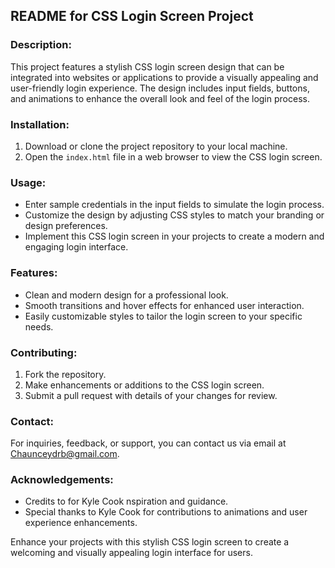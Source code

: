 ## README for CSS Login Screen Project

### Description:
This project features a stylish CSS login screen design that can be integrated into websites or applications to provide a visually appealing and user-friendly login experience. The design includes input fields, buttons, and animations to enhance the overall look and feel of the login process.

### Installation:
1. Download or clone the project repository to your local machine.
2. Open the `index.html` file in a web browser to view the CSS login screen.

### Usage:
- Enter sample credentials in the input fields to simulate the login process.
- Customize the design by adjusting CSS styles to match your branding or design preferences.
- Implement this CSS login screen in your projects to create a modern and engaging login interface.

### Features:
- Clean and modern design for a professional look.
- Smooth transitions and hover effects for enhanced user interaction.
- Easily customizable styles to tailor the login screen to your specific needs.

### Contributing:
1. Fork the repository.
2. Make enhancements or additions to the CSS login screen.
3. Submit a pull request with details of your changes for review.

### Contact:
For inquiries, feedback, or support, you can contact us via email at Chaunceydrb@gmail.com.

### Acknowledgements:
- Credits to  for Kyle Cook nspiration and guidance.
- Special thanks to Kyle Cook for contributions to animations and user experience enhancements.

Enhance your projects with this stylish CSS login screen to create a welcoming and visually appealing login interface for users.
